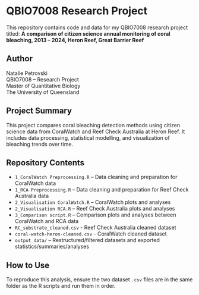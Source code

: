 # QBIO7008 Research Project

This repository contains code and data for my QBIO7008 research project titled:
**A comparison of citizen science annual monitoring of coral bleaching, 2013 – 2024, Heron Reef, Great Barrier Reef**

## Author

Natalie Petrovski  
QBIO7008 – Research Project <br> Master of Quantitative Biology <br> The University of Queensland

## Project Summary

This project compares coral bleaching detection methods using citizen science data from CoralWatch and Reef Check Australia at Heron Reef. It includes data processing, statistical modelling, and visualization of bleaching trends over time.

## Repository Contents

- `1_CoralWatch Preprocessing.R` – Data cleaning and preparation for CoralWatch data
- `1_RCA Preprocessing.R` – Data cleaning and preparation for Reef Check Australia data
- `2_Visualisation CoralWatch.R` – CoralWatch plots and analyses
- `2_Visualisation RCA.R` – Reef Check Australia plots and analyses
- `3_Comparison script.R` – Comparison plots and analyses between CoralWatch and RCA data
- `RC_substrate_cleaned.csv` - Reef Check Australia cleaned dataset
- `coral-watch-heron-cleaned.csv` - CoralWatch cleaned dataset
- `output_data/` – Restructured/filtered datasets and exported statistics/summaries/analyses

## How to Use

To reproduce this analysis, ensure the two dataset `.csv` files are in the same folder as the R scripts and run them in order.


